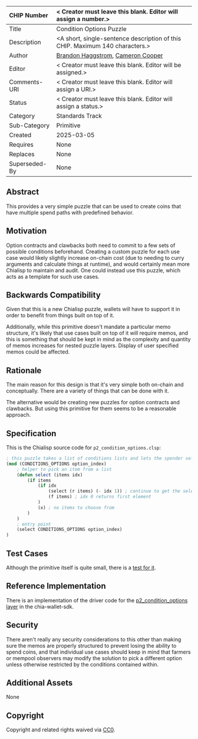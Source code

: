 CHIP Number   | < Creator must leave this blank. Editor will assign a number.>
:-------------|:----
Title         | Condition Options Puzzle
Description   | <A short, single-sentence description of this CHIP. Maximum 140 characters.>
Author        | [Brandon Haggstrom](https://github.com/Rigidity), [Cameron Cooper](https://github.com/cameroncooper)
Editor        | < Creator must leave this blank. Editor will be assigned.>
Comments-URI  | < Creator must leave this blank. Editor will assign a URI.>
Status        | < Creator must leave this blank. Editor will assign a status.>
Category      | Standards Track
Sub-Category  | Primitive
Created       | 2025-03-05
Requires      | None
Replaces      | None
Superseded-By | None

## Abstract

This provides a very simple puzzle that can be used to create coins that have multiple spend paths with predefined behavior.

## Motivation

Option contracts and clawbacks both need to commit to a few sets of possible conditions beforehand. Creating a custom puzzle for each use case would likely slightly increase on-chain cost (due to needing to curry arguments and calculate things at runtime), and would certainly mean more Chialisp to maintain and audit. One could instead use this puzzle, which acts as a template for such use cases.

## Backwards Compatibility

Given that this is a new Chialisp puzzle, wallets will have to support it in order to benefit from things built on top of it.

Additionally, while this primitive doesn't mandate a particular memo structure, it's likely that use cases built on top of it will require memos, and this is something that should be kept in mind as the complexity and quantity of memos increases for nested puzzle layers. Display of user specified memos could be affected.

## Rationale

The main reason for this design is that it's very simple both on-chain and conceptually. There are a variety of things that can be done with it.

The alternative would be creating new puzzles for option contracts and clawbacks. But using this primitive for them seems to be a reasonable approach.

## Specification

This is the Chialisp source code for `p2_condition_options.clsp`:

```lisp
; this puzzle takes a list of conditions lists and lets the spender select which one to use
(mod (CONDITIONS_OPTIONS option_index)
    ; helper to pick an item from a list
    (defun select (items idx)
        (if items
            (if idx
                (select (r items) (- idx 1)) ; continue to get the selected index
                (f items) ; idx 0 returns first element
            )
            (x) ; no items to choose from
        )
    )
    ; entry point
    (select CONDITIONS_OPTIONS option_index)
)
```

## Test Cases

Although the primitive itself is quite small, there is a [test for it](https://github.com/xch-dev/chia-wallet-sdk/blob/be9d6c98a02786ae8ba867e3ab7f4f0541a4fa60/crates/chia-sdk-driver/src/layers/p2_condition_options_layer.rs).

## Reference Implementation

There is an implementation of the driver code for the [p2_condition_options layer](https://github.com/xch-dev/chia-wallet-sdk/blob/be9d6c98a02786ae8ba867e3ab7f4f0541a4fa60/crates/chia-sdk-driver/src/layers/p2_condition_options_layer.rs) in the chia-wallet-sdk.

## Security

There aren't really any security considerations to this other than making sure the memos are properly structured to prevent losing the ability to spend coins, and that individual use cases should keep in mind that farmers or mempool observers may modify the solution to pick a different option unless otherwise restricted by the conditions contained within.

## Additional Assets

None

## Copyright

Copyright and related rights waived via [CC0](https://creativecommons.org/publicdomain/zero/1.0/).
